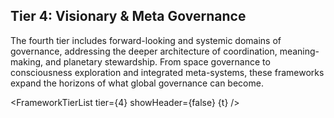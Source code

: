 <script>
  import FrameworkTierList from '$lib/components/FrameworkTierList.svelte';
  export let t;
</script>

## Tier 4: Visionary & Meta Governance

The fourth tier includes forward-looking and systemic domains of governance, addressing the deeper architecture of coordination, meaning-making, and planetary stewardship. From space governance to consciousness exploration and integrated meta-systems, these frameworks expand the horizons of what global governance can become.

<FrameworkTierList tier={4} showHeader={false} {t} />
